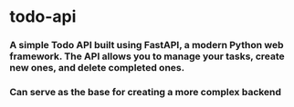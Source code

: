 # todo-api

### A simple Todo API built using FastAPI, a modern Python web framework. The API allows you to manage your tasks, create new ones, and delete completed ones.
### Can serve as the base for creating a more complex backend 

